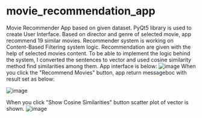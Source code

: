 # movie_recommendation_app
Movie Recommender App based on given dataset.
PyQt5 library is used to create User Interface.
Based on director and genre of selected movie, app recommend 19 similar movies.
Recommender system is working on Content-Based Filtering system logic. Recommendation are given with the help of selected movies content.
To be able to implement the logic behind the system, I converted the sentences to vector and used cosine similarity method find similarities among them.
App interface is below:
![image](https://user-images.githubusercontent.com/56371622/211931373-45e2e284-b218-4d52-a1b9-ddbe4ed84387.png)
When you click the "Recommend Movies" button, app return messageboc with result set as below:

![image](https://user-images.githubusercontent.com/56371622/211932076-dafff429-1079-4e7b-90e2-d778dfdb7353.png)

When you click "Show Cosine Similarities" button scatter plot of vector is shown.
![image](https://user-images.githubusercontent.com/56371622/211932563-9c240e07-c5f1-47af-83f0-11e4352dd1cf.png)
